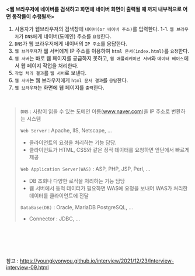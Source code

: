 **<웹 브라우저에 네이버를 검색하고 화면에 네이버 화면이 출력될 때 까지 내부적으로 어떤 동작들이 수행될까>**
<br>

1. 사용자가 웹브라우저의 검색창에 `네이버(or 네이버 주소)`를 입력한다.
1-1. `웹 브라우저`가 `DNS`에게 네이버(도메인) 주소를 `요청`한다.
2. `DNS`가 웹 브라우저에게 네이버의 `IP 주소`를 응답한다.
3. `웹 브라우저`가 웹 서버에게 IP 주소를 이용하여 `html 문서(index.html)`를 `요청`한다.
4. `웹 서버`는 바로 웹 페이지를 공급하지 못하고, `웹 애플리케이션 서버`와 `데이터 베이스`에서 웹 페이지 작업을 처리한다.
5. `작업 처리 결과`를 `웹 서버`로 보낸다.
6. `웹 서버`는 웹 브라우저에게 `html 문서 결과`를 `응답`한다. 
7. `웹 브라우저`는 화면에 웹 페이지를 `출력`한다.
<br>

> `DNS` : 사람이 읽을 수 있는 도메인 이름(www.naver.com)을 IP 주소로 변환하는 시스템 <br> 
> 
> `Web Server` : Apache, IIS, Netscape, ... <br> 
>  - 클라이언트의 요청을 처리하는 기능 담당. <br>
>  - 클라이언트가 HTML, CSS와 같은 정적 데이터를 요청하면 앞단에서 빠르게 제공 <br>
>  
> `Web Application Server(WAS)` : ASP, PHP, JSP, Perl, ... <br>
>  - DB 조회나 다양한 로직을 처리하는 기능 담당 <br> 
>  - 웹 서버에서 동적 데이터가 필요하면 WAS에 요청을 보내어 WAS가 처리한 데이터를 클라이언트에 전달 <br>
>  
> `DataBase(DB)` : Oracle, MariaDB PostgreSQL, ... <br> 
>  - Connector : JDBC, ...

<br>
<br>
<br>
<br>

참고 : https://youngkyonyou.github.io/interview/2021/12/23/Interview-interview-09.html
